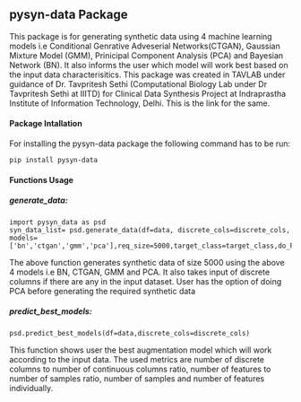 ## pysyn-data Package
This package is for generating synthetic data using 4 machine learning models i.e Conditional Genrative Adveserial Networks(CTGAN), Gaussian Mixture Model (GMM), Prinicipal Component Analysis (PCA) and Bayesian Network (BN). It also informs the user which model will work best based on the input data characterisitics. This package was created in TAVLAB under guidance of Dr. Tavpritesh Sethi (Computational Biology Lab under Dr Tavpritesh Sethi at IIITD) for Clinical Data Synthesis Project at Indraprastha Institute of Information Technology, Delhi. This is the link for the same.

#### Package Intallation
For installing the pysyn-data package the following command has to be run:
```
pip install pysyn-data
```

#### Functions Usage

##### generate_data:
```
import pysyn_data as psd
syn_data_list= psd.generate_data(df=data, discrete_cols=discrete_cols, models=['bn','ctgan','gmm','pca'],req_size=5000,target_class=target_class,do_PCA=False)
```
The above function generates synthetic data of size 5000 using the above 4 models i.e BN, CTGAN, GMM and PCA. It also takes input of discrete columns if there are any in the input dataset. User has the option of doing PCA before generating the required synthetic data

##### predict_best_models:

```
psd.predict_best_models(df=data,discrete_cols=discrete_cols)
```
This function shows user the best augmentation model which will work according to the input data. The used metrics are number of discrete columns to number of continuous columns ratio, number of features to number of samples ratio, number of samples and number of features individually. 




